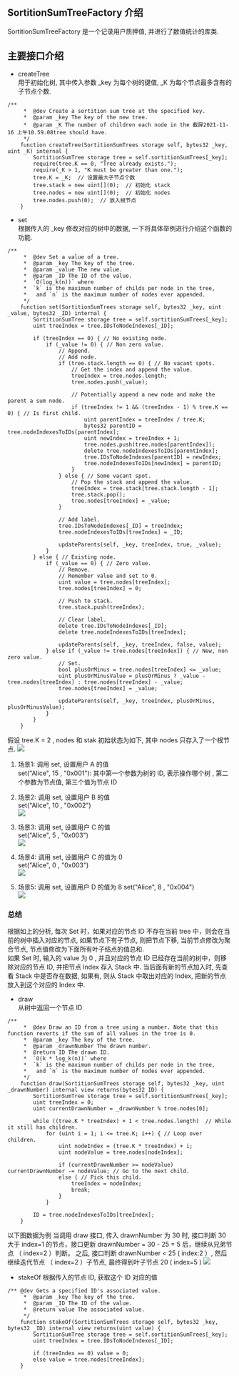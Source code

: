 ## SortitionSumTreeFactory 介绍  
SortitionSumTreeFactory 是一个记录用户质押值, 并进行了数值统计的库类.  

## 主要接口介绍  
- createTree    
用于初始化树, 其中传入参数 _key 为每个树的键值, _K 为每个节点最多含有的子节点个数. 
```solidity
/**
     *  @dev Create a sortition sum tree at the specified key.
     *  @param _key The key of the new tree.
     *  @param _K The number of children each node in the 截屏2021-11-16 上午10.59.08tree should have.
     */
    function createTree(SortitionSumTrees storage self, bytes32 _key, uint _K) internal {
        SortitionSumTree storage tree = self.sortitionSumTrees[_key];
        require(tree.K == 0, "Tree already exists.");
        require(_K > 1, "K must be greater than one.");
        tree.K = _K;  // 设置最大子节点个数
        tree.stack = new uint[](0);  // 初始化 stack
        tree.nodes = new uint[](0);  // 初始化 nodes
        tree.nodes.push(0);  // 放入根节点
    }
```

- set  
根据传入的 _key 修改对应的树中的数据, 一下将具体举例进行介绍这个函数的功能. 
```solidity
/**
     *  @dev Set a value of a tree.
     *  @param _key The key of the tree.
     *  @param _value The new value.
     *  @param _ID The ID of the value.
     *  `O(log_k(n))` where
     *  `k` is the maximum number of childs per node in the tree,
     *   and `n` is the maximum number of nodes ever appended.
     */
    function set(SortitionSumTrees storage self, bytes32 _key, uint _value, bytes32 _ID) internal {
        SortitionSumTree storage tree = self.sortitionSumTrees[_key];
        uint treeIndex = tree.IDsToNodeIndexes[_ID];

        if (treeIndex == 0) { // No existing node.
            if (_value != 0) { // Non zero value.
                // Append.
                // Add node.
                if (tree.stack.length == 0) { // No vacant spots.
                    // Get the index and append the value.
                    treeIndex = tree.nodes.length;
                    tree.nodes.push(_value);

                    // Potentially append a new node and make the parent a sum node.
                    if (treeIndex != 1 && (treeIndex - 1) % tree.K == 0) { // Is first child.
                        uint parentIndex = treeIndex / tree.K;
                        bytes32 parentID = tree.nodeIndexesToIDs[parentIndex];
                        uint newIndex = treeIndex + 1;
                        tree.nodes.push(tree.nodes[parentIndex]);
                        delete tree.nodeIndexesToIDs[parentIndex];
                        tree.IDsToNodeIndexes[parentID] = newIndex;
                        tree.nodeIndexesToIDs[newIndex] = parentID;
                    }
                } else { // Some vacant spot.
                    // Pop the stack and append the value.
                    treeIndex = tree.stack[tree.stack.length - 1];
                    tree.stack.pop();
                    tree.nodes[treeIndex] = _value;
                }

                // Add label.
                tree.IDsToNodeIndexes[_ID] = treeIndex;
                tree.nodeIndexesToIDs[treeIndex] = _ID;

                updateParents(self, _key, treeIndex, true, _value);
            }
        } else { // Existing node.
            if (_value == 0) { // Zero value.
                // Remove.
                // Remember value and set to 0.
                uint value = tree.nodes[treeIndex];
                tree.nodes[treeIndex] = 0;

                // Push to stack.
                tree.stack.push(treeIndex);

                // Clear label.
                delete tree.IDsToNodeIndexes[_ID];
                delete tree.nodeIndexesToIDs[treeIndex];

                updateParents(self, _key, treeIndex, false, value);
            } else if (_value != tree.nodes[treeIndex]) { // New, non zero value.
                // Set.
                bool plusOrMinus = tree.nodes[treeIndex] <= _value;
                uint plusOrMinusValue = plusOrMinus ? _value - tree.nodes[treeIndex] : tree.nodes[treeIndex] - _value;
                tree.nodes[treeIndex] = _value;

                updateParents(self, _key, treeIndex, plusOrMinus, plusOrMinusValue);
            }
        }
    }
```


假设 tree.K = 2 ,  nodes 和 stak 初始状态为如下, 其中 nodes 只存入了一个根节点.
![](../images/init_status.png)


1) 场景1: 调用 set, 设置用户 A 的值       
set("Alice", 15 ,  "0x001"):    其中第一个参数为树的 ID, 表示操作哪个树 , 第二个参数为节点值, 第三个值为节点 ID       

2) 场景2: 调用 set, 设置用户 B 的值  
set("Alice", 10 ,  "0x002")  
![](../images/tworecords.png) 

3) 场景3: 调用 set, 设置用户 C 的值  
set("Alice", 5 ,  "0x003")   
![](../images/thirdrecords.png) 

4) 场景4: 调用 set, 设置用户 C 的值为 0  
set("Alice", 0 ,  "0x003")  
![](../images/resetC.png) 

5) 场景5: 调用 set, 设置用户 D 的值为 8
set("Alice", 8 ,  "0x004")  
![](../images/fourrecords.png)  

### 总结   
根据如上的分析, 每次 Set 时，如果对应的节点 ID 不存在当前 tree 中，则会在当前的树中插入对应的节点, 如果节点下有子节点, 则把节点下移, 当前节点修改为聚合节点, 节点值修改为下面所有叶子结点的值总和.  
如果 Set 时, 输入的 value 为 0 , 并且对应的节点 ID 已经存在当前的树中，则移除对应的节点 ID, 并把节点 Index 存入 Stack 中.  当后面有新的节点加入时, 先查看 Stack 中是否存在数据, 如果有, 则从 Stack 中取出对应的 Index, 把新的节点放入到这个对应的 Index 中.



- draw  
从树中返回一个节点 ID 
```
/**
     *  @dev Draw an ID from a tree using a number. Note that this function reverts if the sum of all values in the tree is 0.
     *  @param _key The key of the tree.
     *  @param _drawnNumber The drawn number.
     *  @return ID The drawn ID.
     *  `O(k * log_k(n))` where
     *  `k` is the maximum number of childs per node in the tree,
     *   and `n` is the maximum number of nodes ever appended.
     */
    function draw(SortitionSumTrees storage self, bytes32 _key, uint _drawnNumber) internal view returns(bytes32 ID) {
        SortitionSumTree storage tree = self.sortitionSumTrees[_key];
        uint treeIndex = 0;
        uint currentDrawnNumber = _drawnNumber % tree.nodes[0];

        while ((tree.K * treeIndex) + 1 < tree.nodes.length)  // While it still has children.
            for (uint i = 1; i <= tree.K; i++) { // Loop over children.
                uint nodeIndex = (tree.K * treeIndex) + i;
                uint nodeValue = tree.nodes[nodeIndex];

                if (currentDrawnNumber >= nodeValue) currentDrawnNumber -= nodeValue; // Go to the next child.
                else { // Pick this child.
                    treeIndex = nodeIndex;
                    break;
                }
            }
        
        ID = tree.nodeIndexesToIDs[treeIndex];
    }
```  

以下图数据为例
当调用 draw 接口, 传入 drawnNumber 为 30 时, 接口判断 30 大于 index=1 的节点，接口更新 drawnNumber = 30 - 25 = 5  后，继续从兄弟节点 （ index=2 ）判断。
之后, 接口判断 drawnNumber < 25 ( index:2 ）, 然后继续迭代节点 （ index=2 ）子节点, 最终得到叶子节点 20 ( index=5 )
![](../images/draw.png)  

- stakeOf
根据传入的节点 ID, 获取这个 ID 对应的值
```solidity
/** @dev Gets a specified ID's associated value.
     *  @param _key The key of the tree.
     *  @param _ID The ID of the value.
     *  @return value The associated value.
     */
    function stakeOf(SortitionSumTrees storage self, bytes32 _key, bytes32 _ID) internal view returns(uint value) {
        SortitionSumTree storage tree = self.sortitionSumTrees[_key];
        uint treeIndex = tree.IDsToNodeIndexes[_ID];

        if (treeIndex == 0) value = 0;
        else value = tree.nodes[treeIndex];
    }
```